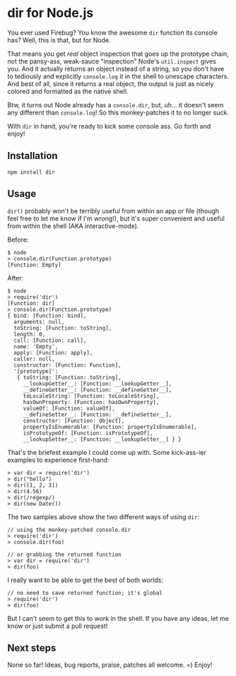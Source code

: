 dir for Node.js
===============

You ever used Firebug? You know the awesome `dir` function its console has?
Well, this is that, but for Node.

That means you get *real* object inspection that goes up the prototype chain,
not the pansy-ass, weak-sauce "inspection" Node's `util.inspect` gives you.
And it actually returns an object instead of a string, so you don't have to
tediously and explicitly `console.log` it in the shell to unescape characters.
And best of all, since it returns a real object, the output is just as nicely
colored and formatted as the native shell.

Btw, it turns out Node already has a `console.dir`, but, uh... it doesn't seem
any different than `console.log`! So this monkey-patches it to no longer suck.

With `dir` in hand, you're ready to kick some console ass. Go forth and enjoy!


Installation
------------

    npm install dir


Usage
-----

`dir()` probably won't be terribly useful from within an app or file (though
feel free to let me know if I'm wrong!), but it's super convenient and useful
from within the shell (AKA interactive-mode).

Before:

    $ node
    > console.dir(Function.prototype)
    [Function: Empty]

After:

    $ node
    > require('dir')
    [Function: dir]
    > console.dir(Function.prototype)
    { bind: [Function: bind],
      arguments: null,
      toString: [Function: toString],
      length: 0,
      call: [Function: call],
      name: 'Empty',
      apply: [Function: apply],
      caller: null,
      constructor: [Function: Function],
      '[prototype]': 
       { toString: [Function: toString],
         __lookupGetter__: [Function: __lookupGetter__],
         __defineGetter__: [Function: __defineGetter__],
         toLocaleString: [Function: toLocaleString],
         hasOwnProperty: [Function: hasOwnProperty],
         valueOf: [Function: valueOf],
         __defineSetter__: [Function: __defineSetter__],
         constructor: [Function: Object],
         propertyIsEnumerable: [Function: propertyIsEnumerable],
         isPrototypeOf: [Function: isPrototypeOf],
         __lookupSetter__: [Function: __lookupSetter__] } }

That's the briefest example I could come up with. Some kick-ass-ier examples to
experience first-hand:

    > var dir = require('dir')
    > dir("hello")
    > dir([1, 2, 3])
    > dir(4.56)
    > dir(/regexp/)
    > dir(new Date())

The two samples above show the two different ways of using `dir`:

    // using the monkey-patched console.dir
    > require('dir')
    > console.dir(foo)

    // or grabbing the returned function
    > var dir = require('dir')
    > dir(foo)

I really want to be able to get the best of both worlds:

    // no need to save returned function; it's global
    > require('dir')
    > dir(foo)

But I can't seem to get this to work in the shell. If you have any ideas, let me
know or just submit a pull request!


Next steps
----------

None so far! Ideas, bug reports, praise, patches all welcome. =) Enjoy!
